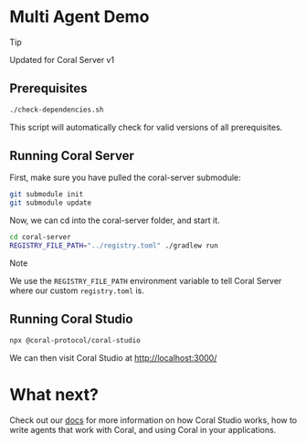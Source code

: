 # Multi Agent Demo

> [!TIP]
> Updated for Coral Server v1

## Prerequisites

```bash
./check-dependencies.sh
```

This script will automatically check for valid versions of all prerequisites.

## Running Coral Server

First, make sure you have pulled the coral-server submodule:
```bash
git submodule init
git submodule update
```

Now, we can cd into the coral-server folder, and start it.

```bash
cd coral-server
REGISTRY_FILE_PATH="../registry.toml" ./gradlew run
```

> [!NOTE]
> We use the `REGISTRY_FILE_PATH` environment variable to tell Coral Server where our custom `registry.toml` is.

## Running Coral Studio

```bash
npx @coral-protocol/coral-studio
```

We can then visit Coral Studio at [http://localhost:3000/](http://localhost:3000/)

# What next?
Check out our [docs](https://docs.coralprotocol.org/) for more information on how Coral Studio works, how to write agents that work with Coral, and using Coral in your applications.
